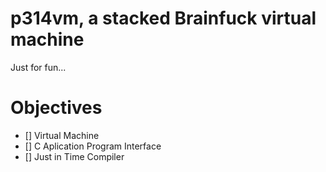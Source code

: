 # p314vm, a stacked Brainfuck virtual machine
Just for fun...

# Objectives
 - [] Virtual Machine
 - [] C Aplication Program Interface
 - [] Just in Time Compiler
